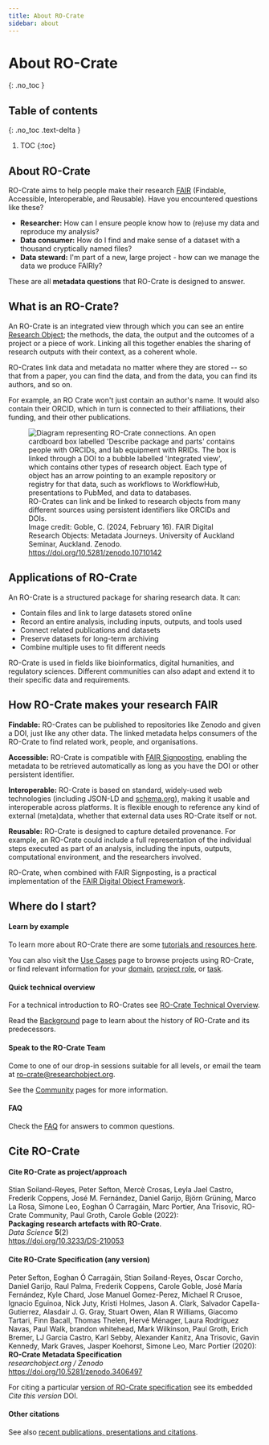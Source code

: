 ```yaml
---
title: About RO-Crate
sidebar: about
---
```


# About RO-Crate
{: .no_toc }

## Table of contents
{: .no_toc .text-delta }

1. TOC 
{:toc}

## About RO-Crate

RO-Crate aims to help people make their research [FAIR](https://www.go-fair.org/fair-principles/)
(Findable, Accessible, Interoperable, and Reusable).
Have you encountered questions like these?

- **Researcher:** How can I ensure people know how to (re)use my data and reproduce my analysis?
- **Data consumer:** How do I find and make sense of a dataset with a thousand cryptically named files?
- **Data steward:** I'm part of a new, large project - how can we manage the data we produce FAIRly?

These are all **metadata questions** that RO-Crate is designed to answer.

## What is an RO-Crate?

An RO-Crate is an integrated view through which you can see an entire [Research Object](background#research-object-background);
the methods, the data, the output and the outcomes of a project or a piece of work. 
Linking all this together enables the sharing of research outputs with their context,
as a coherent whole.

RO-Crates link data and metadata no matter where they are stored --
so that from a paper, you can find the data, and from the data, you can find its authors, and so on.

For example, an RO Crate won't just contain an author's name.
It would also contain their ORCID, which in turn is connected to their affiliations,
their funding, and their other publications.

<figure>
  <img src="../assets/img/ro-crate_packaging.png" alt="Diagram representing RO-Crate connections. An open cardboard box labelled 'Describe package and parts' contains people with ORCIDs, and lab equipment with RRIDs. The box is linked through a DOI to a bubble labelled 'Integrated view', which contains other types of research object. Each type of object has an arrow pointing to an example repository or registry for that data, such as workflows to WorkflowHub, presentations to PubMed, and data to databases." />
  <figcaption>RO-Crates can link and be linked to research objects from many different sources using persistent identifiers like ORCIDs and DOIs. <br/>Image credit: Goble, C. (2024, February 16). FAIR Digital Research Objects: Metadata Journeys. University of Auckland Seminar, Auckland. Zenodo. <a href="https://doi.org/10.5281/zenodo.10710142">https://doi.org/10.5281/zenodo.10710142</a> </figcaption>
</figure>

## Applications of RO-Crate

An RO-Crate is a structured package for sharing research data. It can:

- Contain files and link to large datasets stored online
- Record an entire analysis, including inputs, outputs, and tools used
- Connect related publications and datasets
- Preserve datasets for long-term archiving
- Combine multiple uses to fit different needs

RO-Crate is used in fields like bioinformatics, digital humanities, and regulatory sciences. 
Different communities can also adapt and extend it to their specific data and requirements.

## How RO-Crate makes your research FAIR

**Findable:**
RO-Crates can be published to repositories like Zenodo and given a DOI, just like any other data.
The linked metadata helps consumers of the RO-Crate to find related work, people, and organisations.

**Accessible:**
RO-Crate is compatible with [FAIR Signposting](https://signposting.org/FAIR/),
enabling the metadata to be retrieved automatically as long as you have the DOI or other persistent identifier.

**Interoperable:** 
RO-Crate is based on standard,
widely-used web technologies (including JSON-LD and [schema.org](http://schema.org/)),
making it usable and interoperable across platforms.
It is flexible enough to reference any kind of external (meta)data,
whether that external data uses RO-Crate itself or not.

**Reusable:**
RO-Crate is designed to capture detailed provenance. For example,
an RO-Crate could include a full representation of the individual steps executed as part of an analysis,
including the inputs, outputs, computational environment, and the researchers involved.

RO-Crate, when combined with FAIR Signposting,
is a practical implementation of the [FAIR Digital Object Framework](https://fairdigitalobjectframework.org/).

## Where do I start?

#### Learn by example

To learn more about RO-Crate there are some [tutorials and resources here](tutorials).

You can also visit the [Use Cases](use_cases) page to browse projects using RO-Crate,
or find relevant information for your [domain](domains), [project role](roles), or [task](tasks).

#### Quick technical overview

For a technical introduction to RO-Crates see [RO-Crate Technical Overview](technical_overview).

Read the [Background](background) page to learn about the history of RO-Crate and its predecessors.

#### Speak to the RO-Crate Team

Come to one of our drop-in sessions suitable for all levels,
or email the team at [ro-crate@researchobject.org](mailto:ro-crate@researchobject.org).

See the [Community](community) pages for more information.

#### FAQ

Check the [FAQ](faq) for answers to common questions.

## Cite RO-Crate

#### Cite RO-Crate as project/approach

Stian Soiland-Reyes, Peter Sefton, Mercè Crosas, Leyla Jael Castro, Frederik Coppens, José M. Fernández, Daniel Garijo, Björn Grüning, Marco La Rosa, Simone Leo, Eoghan Ó Carragáin, Marc Portier, Ana Trisovic, RO-Crate Community, Paul Groth, Carole Goble (2022):  
**Packaging research artefacts with RO-Crate**.  
_Data Science_ **5**(2)  
<https://doi.org/10.3233/DS-210053>  

#### Cite RO-Crate Specification (any version)

Peter Sefton, Eoghan Ó Carragáin, Stian Soiland-Reyes, Oscar Corcho, Daniel Garijo, Raul Palma, Frederik Coppens, Carole Goble, José María Fernández, Kyle Chard, Jose Manuel Gomez-Perez, Michael R Crusoe, Ignacio Eguinoa, Nick Juty, Kristi Holmes, Jason A. Clark, Salvador Capella-Gutierrez, Alasdair J. G. Gray, Stuart Owen, Alan R Williams, Giacomo Tartari, Finn Bacall, Thomas Thelen, Hervé Ménager, Laura Rodríguez Navas, Paul Walk, brandon whitehead, Mark Wilkinson, Paul Groth, Erich Bremer, LJ Garcia Castro, Karl Sebby, Alexander Kanitz, Ana Trisovic, Gavin Kennedy, Mark Graves, Jasper Koehorst, Simone Leo, Marc Portier (2020):  
**RO-Crate Metadata Specification**  
_researchobject.org / Zenodo_  
<https://doi.org/10.5281/zenodo.3406497> 

For citing a particular [version of RO-Crate specification](specification) see its embedded _Cite this version_ DOI.

#### Other citations

See also [recent publications, presentations and citations](outreach).
